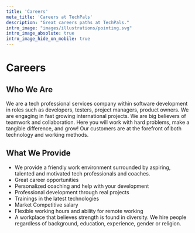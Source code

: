 ```yaml
---
title: 'Careers'
meta_title: 'Careers at TechPals'
description: "Great careers paths at TechPals."
intro_image: "images/illustrations/pointing.svg"
intro_image_absolute: true
intro_image_hide_on_mobile: true
---
```


# Careers

## Who We Are

We are a tech professional services company within software development in roles such as developers, testers, project managers, product owners. We are engaging in fast growing international projects. We are big believers of teamwork and collaboration. Here you will work with hard problems, make a tangible difference, and grow! Our customers are at the forefront of both technology and working methods.

## What We Provide

* We provide a friendly work environment surrounded by aspiring, talented and motivated tech professionals and coaches.
* Great career opportunities
* Personalized coaching and help with your development
* Professional development through real projects
* Trainings in the latest technologies
* Market Competitive salary
* Flexible working hours and ability for remote working
* A workplace that believes strength is found in diversity. We hire people regardless of background, education, experience, gender or religion.

